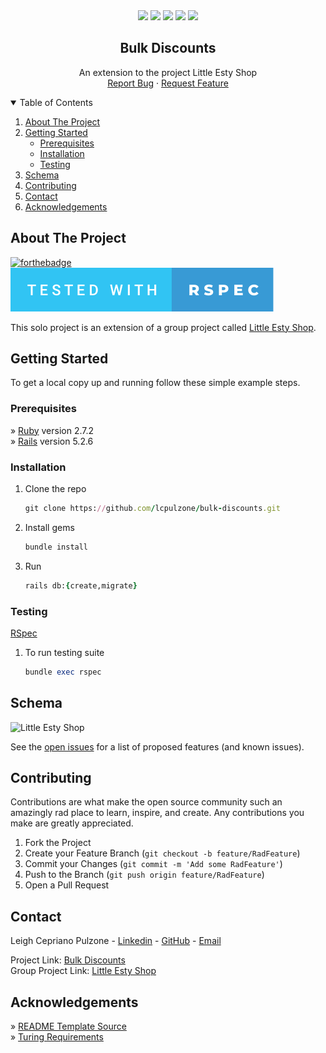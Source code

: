 <div align="center">
  <a href=https://github.com/lcpulzone/bulk-discounts/graphs/contributors><img src="https://img.shields.io/github/contributors/lcpulzone/bulk-discounts.svg?style=for-the-badge" /></a>
  <a href=https://github.com/lcpulzone/bulk-discounts/network/members><img src="https://img.shields.io/github/forks/lcpulzone/bulk-discounts.svg?style=for-the-badge" /></a>
  <a href=https://github.com/lcpulzone/bulk-discounts/stargazers><img src="https://img.shields.io/github/stars/lcpulzone/bulk-discounts.svg?style=for-the-badge" /></a>
  <a href=https://github.com/lcpulzone/bulk-discounts/issues><img src="https://img.shields.io/github/issues/lcpulzone/bulk-discounts.svg?style=for-the-badge" /></a>
<a href=https://www.linkedin.com/in/lcpulzone/><img src="https://img.shields.io/badge/-LinkedIn-black.svg?style=for-the-badge&logo=linkedin&colorB=555" /></a>
</div>

  <h2 align="center">Bulk Discounts</h2>

  <p align="center">
    An extension to the project Little Esty Shop
    <br />
    <a href="https://github.com/lcpulzone/bulk-discounts/issues">Report Bug</a>
    ·
    <a href="https://github.com/lcpulzone/bulk-discounts/issues">Request Feature</a>
    <br />
  </p>
</p>



<!-- TABLE OF CONTENTS -->
<details open="open">
  <summary>Table of Contents</summary>
  <ol>
    <li><a href="#about-the-project">About The Project</a></li>
    <li>
      <a href="#getting-started">Getting Started</a>
      <ul>
        <li><a href="#prerequisites">Prerequisites</a></li>
        <li><a href="#installation">Installation</a></li>
        <li><a href="#testing">Testing</a></li>
      </ul>
    </li>
    <li><a href="#schema">Schema</a></li>
    <li><a href="#contributing">Contributing</a></li>
    <li><a href="#contact">Contact</a></li>
    <li><a href="#acknowledgements">Acknowledgements</a></li>
  </ol>
</details>



## About The Project

[![forthebadge](https://forthebadge.com/images/badges/made-with-ruby.svg)](https://forthebadge.com)<br />
![tested with rspec](https://github.com/lcpulzone/bulk-discounts/blob/main/tested-with-rspec.svg)

This solo project is an extension of a group project called [Little Esty Shop](https://github.com/jrwhitmer/little-esty-shop).




## Getting Started

To get a local copy up and running follow these simple example steps.

### Prerequisites

» [Ruby](https://www.ruby-lang.org/en/) version 2.7.2<br />
» [Rails](https://rubyonrails.org/) version 5.2.6

### Installation

1. Clone the repo
   ```rb
   git clone https://github.com/lcpulzone/bulk-discounts.git
   ```
2. Install gems
   ```rb
   bundle install
   ```
3. Run
   ```rb
   rails db:{create,migrate}
   ```

### Testing

[RSpec](https://rspec.info/)

1. To run testing suite
   ```rb
   bundle exec rspec
   ```


## Schema

![Little Esty Shop](https://user-images.githubusercontent.com/74436194/120427830-e18e2300-c32f-11eb-907c-723750913e80.png)

See the [open issues](https://github.com/lcpulzone/bulk-discounts/issues) for a list of proposed features (and known issues).


## Contributing

Contributions are what make the open source community such an amazingly rad place to learn, inspire, and create. Any contributions you make are greatly appreciated.

1. Fork the Project
2. Create your Feature Branch (`git checkout -b feature/RadFeature`)
3. Commit your Changes (`git commit -m 'Add some RadFeature'`)
4. Push to the Branch (`git push origin feature/RadFeature`)
5. Open a Pull Request


## Contact

Leigh Cepriano Pulzone - [Linkedin](https://www.linkedin.com/in/lcpulzone/) - [GitHub](https://github.com/lcpulzone) - [Email](lcpulzone@gmail.com)

Project Link: [Bulk Discounts](https://github.com/lcpulzone/bulk-discounts)<br />
Group Project Link: [Little Esty Shop](https://github.com/jrwhitmer/little-esty-shop)


## Acknowledgements

» [README Template Source](https://github.com/othneildrew/Best-README-Template)<br />
» [Turing Requirements](https://backend.turing.edu/module2/projects/bulk_discounts)


<!-- MARKDOWN LINKS & IMAGES -->
<!-- https://www.markdownguide.org/basic-syntax/#reference-style-links -->
[contributors-shield]: https://img.shields.io/github/contributors/lcpulzone/bulk-discounts.svg?style=for-the-badge
[contributors-url]: https://github.com/lcpulzone/bulk-discounts/graphs/contributors
[forks-shield]: https://img.shields.io/github/forks/lcpulzone/bulk-discounts.svg?style=for-the-badge
[forks-url]: https://github.com/lcpulzone/bulk-discounts/network/members
[stars-shield]: https://img.shields.io/github/stars/lcpulzone/bulk-discounts.svg?style=for-the-badge
[stars-url]: https://github.com/lcpulzone/bulk-discounts/stargazers
[issues-shield]: https://img.shields.io/github/issues/lcpulzone/bulk-discounts.svg?style=for-the-badge
[issues-url]: https://github.com/lcpulzone/bulk-discounts/issues
[linkedin-shield]: https://img.shields.io/badge/-LinkedIn-black.svg?style=for-the-badge&logo=linkedin&colorB=555
[linkedin-url]: https://www.linkedin.com/in/lcpulzone/
[product-screenshot]: images/screenshot.png
